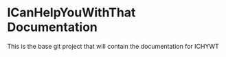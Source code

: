 # ICanHelpYouWithThat Documentation

This is the base git project that will contain the documentation for ICHYWT
